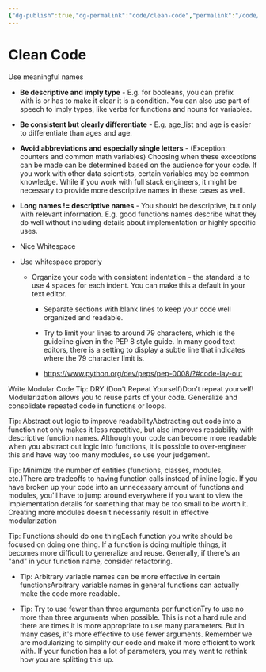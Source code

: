 ```yaml
---
{"dg-publish":true,"dg-permalink":"code/clean-code","permalink":"/code/clean-code/"}
---
```


# Clean Code

 Use meaningful names
 - **Be descriptive and imply type** - E.g. for booleans, you can prefix with is or has to make it clear it is a condition. You can also use part of speech to imply types, like verbs for functions and nouns for variables.

 - **Be consistent but clearly differentiate** - E.g. age_list and age is easier to differentiate than ages and age.

 - **Avoid abbreviations and especially single letters** - (Exception: counters and common math variables) Choosing when these exceptions can be made can be determined based on the audience for your code. If you work with other data scientists, certain variables may be common knowledge. While if you work with full stack engineers, it might be necessary to provide more descriptive names in these cases as well.

 - **Long names != descriptive names** - You should be descriptive, but only with relevant information. E.g. good functions names describe what they do well without including details about implementation or highly specific uses.

- Nice Whitespace
 - Use whitespace properly
	 - Organize your code with consistent indentation - the standard is to use 4 spaces for each indent. You can make this a default in your text editor.

		 - Separate sections with blank lines to keep your code well organized and readable.

		 - Try to limit your lines to around 79 characters, which is the guideline given in the PEP 8 style guide. In many good text editors, there is a setting to display a subtle line that indicates where the 79 character limit is.

		 - https://www.python.org/dev/peps/pep-0008/?#code-lay-out

Write Modular Code
Tip: DRY (Don't Repeat Yourself)Don't repeat yourself! Modularization allows you to reuse parts of your code. Generalize and consolidate repeated code in functions or loops.

Tip: Abstract out logic to improve readabilityAbstracting out code into a function not only makes it less repetitive, but also improves readability with descriptive function names. Although your code can become more readable when you abstract out logic into functions, it is possible to over-engineer this and have way too many modules, so use your judgement.

Tip: Minimize the number of entities (functions, classes, modules, etc.)There are tradeoffs to having function calls instead of inline logic. If you have broken up your code into an unnecessary amount of functions and modules, you'll have to jump around everywhere if you want to view the implementation details for something that may be too small to be worth it. Creating more modules doesn't necessarily result in effective modularization

Tip: Functions should do one thingEach function you write should be focused on doing one thing. If a function is doing multiple things, it becomes more difficult to generalize and reuse. Generally, if there's an "and" in your function name, consider refactoring.

- Tip: Arbitrary variable names can be more effective in certain functionsArbitrary variable names in general functions can actually make the code more readable.

- Tip: Try to use fewer than three arguments per functionTry to use no more than three arguments when possible. This is not a hard rule and there are times it is more appropriate to use many parameters. But in many cases, it's more effective to use fewer arguments. Remember we are modularizing to simplify our code and make it more efficient to work with. If your function has a lot of parameters, you may want to rethink how you are splitting this up.
